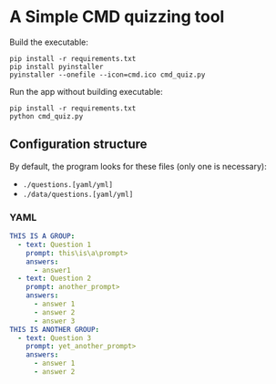 # A Simple CMD quizzing tool

Build the executable:
```console
pip install -r requirements.txt
pip install pyinstaller
pyinstaller --onefile --icon=cmd.ico cmd_quiz.py
```

Run the app without building executable:
```console
pip install -r requirements.txt
python cmd_quiz.py
```

## Configuration structure
By default, the program looks for these files (only one is necessary):

- `./questions.[yaml/yml]`
- `./data/questions.[yaml/yml]`

### YAML
```yaml
THIS IS A GROUP:
  - text: Question 1
    prompt: this\is\a\prompt>
    answers:
      - answer1
  - text: Question 2 
    prompt: another_prompt>
    answers:
      - answer 1
      - answer 2
      - answer 3
THIS IS ANOTHER GROUP:
  - text: Question 3
    prompt: yet_another_prompt>
    answers:
      - answer 1
      - answer 2
```